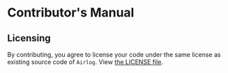 # Contributor's Manual

## Licensing
By contributing, you agree to license your code under the same license as existing source code of `Airlog`. View [the LICENSE file](LICENSE).